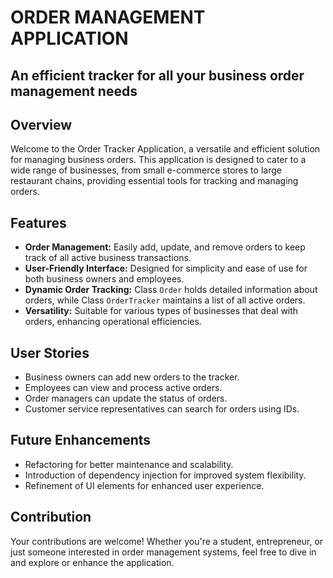 # ORDER MANAGEMENT APPLICATION

## An efficient tracker for all your business order management needs

## Overview
Welcome to the Order Tracker Application, a versatile and efficient solution for managing business orders. This application is designed to cater to a wide range of businesses, from small e-commerce stores to large restaurant chains, providing essential tools for tracking and managing orders.

## Features
- **Order Management:** Easily add, update, and remove orders to keep track of all active business transactions.
- **User-Friendly Interface:** Designed for simplicity and ease of use for both business owners and employees.
- **Dynamic Order Tracking:** Class `Order` holds detailed information about orders, while Class `OrderTracker` maintains a list of all active orders.
- **Versatility:** Suitable for various types of businesses that deal with orders, enhancing operational efficiencies.

## User Stories
- Business owners can add new orders to the tracker.
- Employees can view and process active orders.
- Order managers can update the status of orders.
- Customer service representatives can search for orders using IDs.

## Future Enhancements
- Refactoring for better maintenance and scalability.
- Introduction of dependency injection for improved system flexibility.
- Refinement of UI elements for enhanced user experience.

## Contribution
Your contributions are welcome! Whether you're a student, entrepreneur, or just someone interested in order management systems, feel free to dive in and explore or enhance the application.
